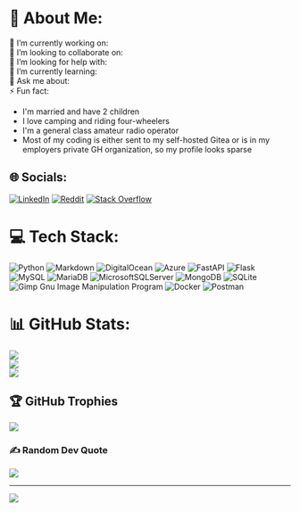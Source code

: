# 💫 About Me:
🔭 I’m currently working on: <br>
👯 I’m looking to collaborate on: <br>
🤝 I’m looking for help with: <br>
🌱 I’m currently learning: <br>
💬 Ask me about: <br>
⚡ Fun fact: 
* I'm married and have 2 children
* I love camping and riding four-wheelers
* I'm a general class amateur radio operator
* Most of my coding is either sent to my self-hosted Gitea or is in my employers private GH organization, so my profile looks sparse

## 🌐 Socials:
[![LinkedIn](https://img.shields.io/badge/LinkedIn-%230077B5.svg?logo=linkedin&logoColor=white)](https://linkedin.com/in/dlrowland) [![Reddit](https://img.shields.io/badge/Reddit-%23FF4500.svg?logo=Reddit&logoColor=white)](https://reddit.com/user/firedrow) [![Stack Overflow](https://img.shields.io/badge/-Stackoverflow-FE7A16?logo=stack-overflow&logoColor=white)](https://stackoverflow.com/users/d-rowland)

# 💻 Tech Stack:
![Python](https://img.shields.io/badge/python-3670A0?style=plastic&logo=python&logoColor=ffdd54) ![Markdown](https://img.shields.io/badge/markdown-%23000000.svg?style=plastic&logo=markdown&logoColor=white) ![DigitalOcean](https://img.shields.io/badge/DigitalOcean-%230167ff.svg?style=plastic&logo=digitalOcean&logoColor=white) ![Azure](https://img.shields.io/badge/azure-%230072C6.svg?style=plastic&logo=azure-devops&logoColor=white) ![FastAPI](https://img.shields.io/badge/FastAPI-005571?style=plastic&logo=fastapi) ![Flask](https://img.shields.io/badge/flask-%23000.svg?style=plastic&logo=flask&logoColor=white) ![MySQL](https://img.shields.io/badge/mysql-%2300f.svg?style=plastic&logo=mysql&logoColor=white) ![MariaDB](https://img.shields.io/badge/MariaDB-003545?style=plastic&logo=mariadb&logoColor=white) ![MicrosoftSQLServer](https://img.shields.io/badge/Microsoft%20SQL%20Sever-CC2927?style=plastic&logo=microsoft%20sql%20server&logoColor=white) ![MongoDB](https://img.shields.io/badge/MongoDB-%234ea94b.svg?style=plastic&logo=mongodb&logoColor=white) ![SQLite](https://img.shields.io/badge/sqlite-%2307405e.svg?style=plastic&logo=sqlite&logoColor=white) ![Gimp Gnu Image Manipulation Program](https://img.shields.io/badge/Gimp-657D8B?style=plastic&logo=gimp&logoColor=FFFFFF) ![Docker](https://img.shields.io/badge/docker-%230db7ed.svg?style=plastic&logo=docker&logoColor=white) ![Postman](https://img.shields.io/badge/Postman-FF6C37?style=plastic&logo=postman&logoColor=white)
# 📊 GitHub Stats:
![](https://github-readme-stats.vercel.app/api?username=kf0mlb&theme=monokai&hide_border=false&include_all_commits=true&count_private=true)<br/>
![](https://github-readme-streak-stats.herokuapp.com/?user=kf0mlb&theme=monokai&hide_border=false)<br/>
![](https://github-readme-stats.vercel.app/api/top-langs/?username=kf0mlb&theme=monokai&hide_border=false&include_all_commits=true&count_private=true&layout=compact)

## 🏆 GitHub Trophies
![](https://github-profile-trophy.vercel.app/?username=kf0mlb&theme=monokai&no-frame=false&no-bg=true&margin-w=4)

### ✍️ Random Dev Quote
![](https://quotes-github-readme.vercel.app/api?type=horizontal&theme=radical)

---
[![](https://visitcount.itsvg.in/api?id=kf0mlb&icon=5&color=2)](https://visitcount.itsvg.in)
